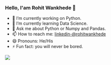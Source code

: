 ### Hello, I'am Rohit Wankhede 👋


- 🔭 I’m currently working on Python.
- 🌱 I’m currently learning Data Science.
- 💬 Ask me about Python or Numpy and Pandas.
- 📫 How to reach me: [linkedin-@rohitwankhede](https://www.linkedin.com/in/rohit-wankhede-453b021b9/)
- 😄 Pronouns: He/His
- ⚡ Fun fact: you will never be bored.
<img src="https://github-readme-stats.vercel.app/api?username=wankhederohit&&show_icons=true&title_color=ffffff&icon_color=bb2acf&text_color=daf7dc&bg_color=151515">
